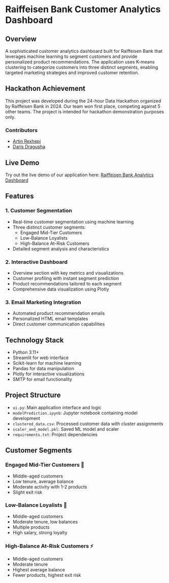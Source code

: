 # Raiffeisen Bank Customer Analytics Dashboard

## Overview
A sophisticated customer analytics dashboard built for Raiffeisen Bank that leverages machine learning to segment customers and provide personalized product recommendations. The application uses K-means clustering to categorize customers into three distinct segments, enabling targeted marketing strategies and improved customer retention.

## Hackathon Achievement 
This project was developed during the 24-hour Data Hackathon organized by Raiffeisen Bank in 2024. Our team won first place, competing against 5 other teams. The project is intended for hackathon demonstration purposes only.

### Contributors
- [Artin Rexhepi](https://github.com/artinrexhepii)
- [Daris Dragusha](https://github.com/darisdragusha)

## Live Demo 
Try out the live demo of our application here:
[Raiffeisen Bank Analytics Dashboard](https://data-hackathon-raiffeisen-bank.streamlit.app/)

## Features

### 1. Customer Segmentation
- Real-time customer segmentation using machine learning
- Three distinct customer segments:
  - Engaged Mid-Tier Customers
  - Low-Balance Loyalists
  - High-Balance At-Risk Customers
- Detailed segment analysis and characteristics

### 2. Interactive Dashboard
- Overview section with key metrics and visualizations
- Customer profiling with instant segment prediction
- Product recommendations tailored to each segment
- Comprehensive data visualization using Plotly

### 3. Email Marketing Integration
- Automated product recommendation emails
- Personalized HTML email templates
- Direct customer communication capabilities

## Technology Stack
- Python 3.11+
- Streamlit for web interface
- Scikit-learn for machine learning
- Pandas for data manipulation
- Plotly for interactive visualizations
- SMTP for email functionality

## Project Structure
- `ui.py`: Main application interface and logic
- `modelPrediction.ipynb`: Jupyter notebook containing model development
- `clustered_data.csv`: Processed customer data with cluster assignments
- `scaler_and_model.pkl`: Saved ML model and scaler
- `requirements.txt`: Project dependencies

## Customer Segments

### Engaged Mid-Tier Customers 🎯
- Middle-aged customers
- Low tenure, average balance
- Moderate activity with 1-2 products
- Slight exit risk

### Low-Balance Loyalists 💎
- Middle-aged customers
- Moderate tenure, low balances
- Multiple products
- High salary, strong loyalty

### High-Balance At-Risk Customers ⚡
- Middle-aged customers
- Moderate tenure
- Highest average balance
- Fewer products, highest exit risk






